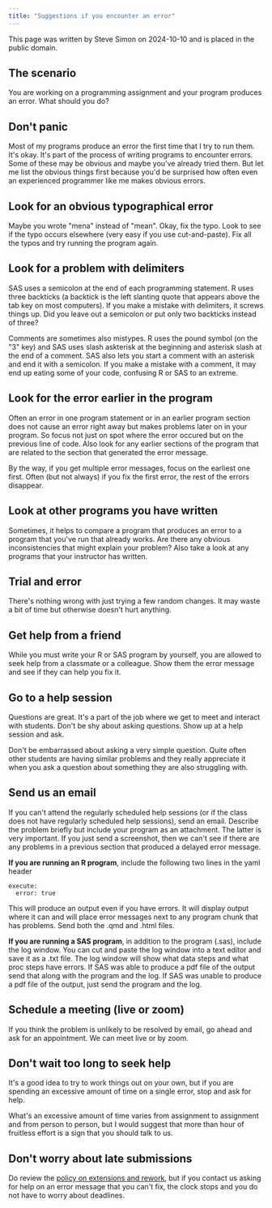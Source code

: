 ```yaml
---
title: "Suggestions if you encounter an error"
---
```


This page was written by Steve Simon on 2024-10-10 and is placed in the public domain.

## The scenario

You are working on a programming assignment and your program produces an error. What should you do?

## Don't panic

Most of my programs produce an error the first time that I try to run them. It's okay. It's part of the process of writing programs to encounter errors. Some of these may be obvious and maybe you've already tried them. But let me list the obvious things first because you'd be surprised how often even an experienced programmer like me makes obvious errors.

## Look for an obvious typographical error

Maybe you wrote "mena" instead of "mean". Okay, fix the typo. Look to see if the typo occurs elsewhere (very easy if you use cut-and-paste). Fix all the typos and try running the program again.

## Look for a problem with delimiters

SAS uses a semicolon at the end of each programming statement. R uses three backticks (a backtick is the left slanting quote that appears above the tab key on most computers). If you make a mistake with delimiters, it screws things up. Did you leave out a semicolon or put only two backticks instead of three?

Comments are sometimes also mistypes. R uses the pound symbol (on the "3" key) and SAS uses slash askterisk at the beginning and asterisk slash at the end of a comment. SAS also lets you start a comment with an asterisk and end it with a semicolon. If you make a mistake with a comment, it may end up eating some of your code, confusing R or SAS to an extreme.

## Look for the error earlier in the program

Often an error in one program statement or in an earlier program section does not cause an error right away but makes problems later on in your program. So focus not just on spot where the error occured but on the previous line of code. Also look for any earlier sections of the program that are related to the section that generated the error message.

By the way, if you get multiple error messages, focus on the earliest one first. Often (but not always) if you fix the first error, the rest of the errors disappear.

## Look at other programs you have written

Sometimes, it helps to compare a program that produces an error to a program that you've run that already works. Are there any obvious inconsistencies that might explain your problem? Also take a look at any programs that your instructor has written.

## Trial and error

There's nothing wrong with just trying a few random changes. It may waste a bit of time but otherwise doesn't hurt anything.

## Get help from a friend

While you must write your R or SAS program by yourself, you are allowed to seek help from a classmate or a colleague. Show them the error message and see if they can help you fix it.

## Go to a help session

Questions are great. It's a part of the job where we get to meet and interact with students. Don't be shy about asking questions. Show up at a help session and ask. 

Don't be embarrassed about asking a very simple question. Quite often other students are having similar problems and they really appreciate it when you ask a question about something they are also struggling with.

## Send us an email

If you can't attend the regularly scheduled help sessions (or if the class does not have regularly scheduled help sessions), send an email. Describe the problem briefly but include your program as an attachment. The latter is very important. If you just send a screenshot, then we can't see if there are any problems in a previous section that produced a delayed error message.

**If you are running an R program**, include the following two lines in the yaml header

```
execute:
  error: true
```

This will produce an output even if you have errors. It will display output where it can and will place error messages next to any program chunk that has problems. Send both the .qmd and .html files.

**If you are running a SAS program**, in addition to the program (.sas), include the log window. You can cut and paste the log window into a text editor and save it as a .txt file. The log window will show what data steps and what proc steps have errors. If SAS was able to produce a pdf file of the output send that along with the program and the log. If SAS was unable to produce a pdf file of the output, just send the program and the log.

## Schedule a meeting (live or zoom)

If you think the problem is unlikely to be resolved by email, go ahead and ask for an appointment. We can meet live or by zoom. 

## Don't wait too long to seek help

It's a good idea to try to work things out on your own, but if you are spending an excessive amount of time on a single error, stop and ask for help.

What's an excessive amount of time varies from assignment to assignment and from person to person, but I would suggest that more than hour of fruitless effort is a sign that you should talk to us.

## Don't worry about late submissions

Do review the [policy on extensions and rework][sim3], but if you contact us asking for help on an error message that you can't fix, the clock stops and you do not have to worry about deadlines.

[sim3]: https://github.com/pmean/classes/blob/master/general/policy-on-extensions-and-rework.md